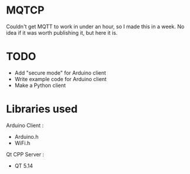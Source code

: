 # MQTCP
Couldn't get MQTT to work in under an hour, so I made this in a week. No idea if it was worth publishing it, but here it is.

# TODO
- Add "secure mode" for Arduino client
- Write example code for Arduino client
- Make a Python client

# Libraries used

Arduino Client :
- Arduino.h
- WiFi.h
  
Qt CPP Server :
- QT 5.14
